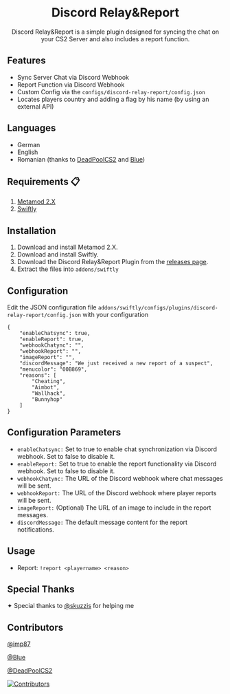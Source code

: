 <div align="center">
    <h1>Discord Relay&Report</h1>
</div>

<div align="center">Discord Relay&Report is a simple plugin designed for syncing the chat on your CS2 Server and also includes a report function.
</div>




## Features

- Sync Server Chat via Discord Webhook
- Report Function via Discord Webhook
- Custom Config via the `configs/discord-relay-report/config.json`
- Locates players country and adding a flag by his name (by using an external API)

## Languages

- German
- English
- Romanian (thanks to [DeadPoolCS2](https://github.com/DeadPoolCS2) and [Blue](https://github.com/blu133721))

## Requirements 📋

1. [Metamod 2.X](https://www.metamod.org)
2. [Swiftly](https://github.com/swiftly-solution/swiftly/)

## Installation

1. Download and install Metamod 2.X.
2. Download and install Swiftly.
3. Download the Discord Relay&Report Plugin from the [releases page](https://github.com/imp87/discord-relay-report).
4. Extract the files into `addons/swiftly`

## Configuration
Edit the JSON configuration file
`addons/swiftly/configs/plugins/discord-relay-report/config.json`
with your configuration
```
{
    "enableChatsync": true,
    "enableReport": true,
    "webhookChatync": "",
    "webhookReport": "",
    "imageReport": "",
    "discordMessage": "We just received a new report of a suspect",
    "menucolor": "00B869",
    "reasons": [
        "Cheating",
        "Aimbot",
        "Wallhack",
        "Bunnyhop"
    ]
}
```

## Configuration Parameters
- `enableChatsync:` Set to true to enable chat synchronization via Discord webhook. Set to false to disable it.
- `enableReport:` Set to true to enable the report functionality via Discord webhook. Set to false to disable it.
- `webhookChatync:` The URL of the Discord webhook where chat messages will be sent.
- `webhookReport:` The URL of the Discord webhook where player reports will be sent.
- `imageReport:` (Optional) The URL of an image to include in the report messages.
- `discordMessage:` The default message content for the report notifications.
## Usage

- Report: `!report <playername> <reason>`

## Special Thanks

✦ Special thanks to [@skuzzis](https://github.com/skuzzis) for helping me

## Contributors
[@imp87](https://github.com/imp87)

[@Blue](https://github.com/blu133721)

[@DeadPoolCS2](https://github.com/DeadPoolCS2)


[![Contributors](https://img.shields.io/github/contributors/imp87/discord-relay-report)](https://github.com/imp87/discord-relay-report/graphs/contributors)

